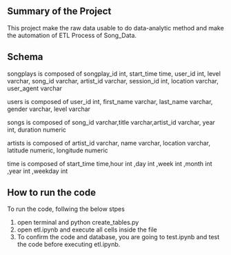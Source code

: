 <h2>Summary of the Project</h2>

This project make the raw data usable to do data-analytic method and make the automation of ETL Process of 
Song_Data. 

<h2>Schema</h2>

songplays is composed of
songplay_id int, start_time time, user_id int, level varchar, song_id varchar, artist_id varchar, session_id int, location varchar, user_agent varchar


users is composed of
user_id int, first_name varchar, last_name varchar, gender varchar, level varchar


songs is composed of
song_id varchar,title varchar,artist_id varchar, year int, duration numeric


artists is composed of
artist_id varchar, name varchar, location varchar, latitude numeric, longitude numeric


time is composed of
start_time time,hour int ,day int ,week int ,month int ,year int ,weekday int


<h2>How to run the code</h2>

To run the code, follwing the below stpes

1. open terminal and python create_tables.py
2. open etl.ipynb and execute all cells inside the file
3. To confirm the code and database, you are going to test.ipynb and test the code before executing etl.ipynb.

<h2></h2>

